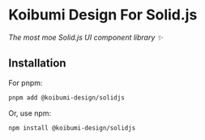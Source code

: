 # Koibumi Design For Solid.js

*The most moe Solid.js UI component library ✨*

## Installation

For pnpm:

```bash
pnpm add @koibumi-design/solidjs
```

Or, use npm:

```bash
npm install @koibumi-design/solidjs
```